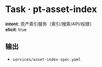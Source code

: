 # Task · pt-asset-index

**intent**: 资产索引服务（索引/搜索/API/权限）  
**elicit**: true

## 输出

- `services/asset-index-spec.yaml`
